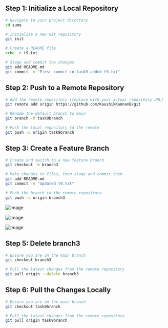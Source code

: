
## Step 1: Initialize a Local Repository
```sh
# Navigate to your project directory
cd sumo

# Initialize a new Git repository
git init

# Create a README file
echo  > t9.txt

# Stage and commit the changes
git add README.md
git commit -m "First commit in task9 added t9.txt"
```

## Step 2: Push to a Remote Repository
```sh
# Add the remote repository (replace with your actual repository URL)
git remote add origin https://github.com/KaushikKannanB/git

# Rename the default branch to main
git branch -M task9branch

# Push the local repository to the remote
git push -u origin task9branch
```

## Step 3: Create a Feature Branch
```sh
# Create and switch to a new feature branch
git checkout -b branch3

# Make changes to files, then stage and commit them
git add README.md
git commit -m "Updated t9.txt"

# Push the branch to the remote repository
git push -u origin branch3
```

![image](https://github.com/user-attachments/assets/14744fb1-be9a-407e-8738-dc78f42a4520)

![image](https://github.com/user-attachments/assets/075fff8a-8221-4ab6-b128-f4f14e5503d4)

![image](https://github.com/user-attachments/assets/4ebb93b3-6285-491c-9239-7bc37ad16da4)

## Step 5: Delete branch3
```sh
# Ensure you are on the main branch
git checkout branch3

# Pull the latest changes from the remote repository
git pull origin --delete branch3
```



## Step 6: Pull the Changes Locally
```sh
# Ensure you are on the main branch
git checkout task9branch

# Pull the latest changes from the remote repository
git pull origin task9branch
```
